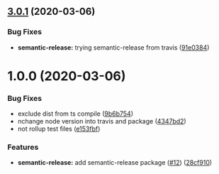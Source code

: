 ## [3.0.1](https://github.com/Rogger794/iam-policies/compare/v3.0.0...v3.0.1) (2020-03-06)


### Bug Fixes

* **semantic-release:** trying semantic-release from travis ([91e0384](https://github.com/Rogger794/iam-policies/commit/91e0384e56af1b0bbaf8d031f2aa8a2158487f80))

# 1.0.0 (2020-03-06)


### Bug Fixes

* exclude dist from ts compile ([9b6b754](https://github.com/Rogger794/iam-policies/commit/9b6b7545bae513100f52b76f8adb230990dbad80))
* nchange node version into travis and package ([4347bd2](https://github.com/Rogger794/iam-policies/commit/4347bd274ed774db84d18584e94b8184befebe0a))
* not rollup test files ([e153fbf](https://github.com/Rogger794/iam-policies/commit/e153fbf5d6d4325ed9ee3d3bd834877d574c2695))


### Features

* **semantic-release:** add semantic-release package ([#12](https://github.com/Rogger794/iam-policies/issues/12)) ([28cf910](https://github.com/Rogger794/iam-policies/commit/28cf9102ca85db4f9dde7907ea3c0b1790e73600))
